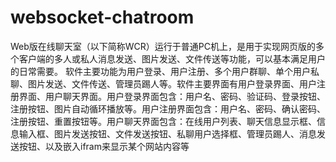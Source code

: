 # websocket-chatroom
Web版在线聊天室（以下简称WCR）运行于普通PC机上，是用于实现网页版的多个客户端的多人或私人消息发送、图片发送、文件传送等功能，可以基本满足用户的日常需要。 软件主要功能为用户登录、用户注册、多个用户群聊、单个用户私聊、图片发送、文件传送、管理员踢人等。软件主要界面有用户登录界面、用户注册界面、用户聊天界面。用户登录界面包含：用户名、密码、验证码、登录按钮、注册按钮、图片自动循环播放等。用户注册界面包含：用户名、密码、确认密码、注册按钮、重置按钮等。用户聊天界面包含：在线用户列表、聊天信息显示框、信息输入框、图片发送按钮、文件发送按钮、私聊用户选择框、管理员踢人、消息发送按钮、以及嵌入ifram来显示某个网站内容等
